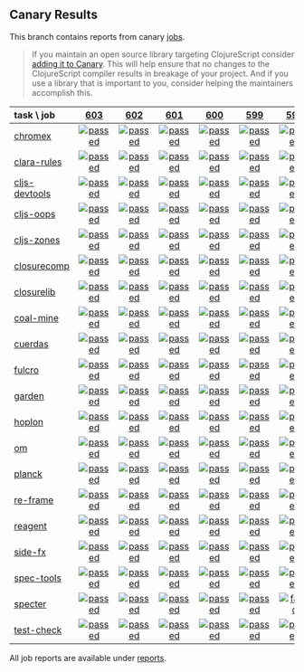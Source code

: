 ## Canary Results

This branch contains reports from canary [jobs](https://github.com/cljs-oss/canary/tree/jobs).

> If you maintain an open source library targeting ClojureScript consider [adding it to Canary](https://github.com/cljs-oss/canary/tree/master#how-to-participate). This will help ensure that no changes to the ClojureScript compiler results in breakage of your project. And if you use a library that is important to you, consider helping the maintainers accomplish this.

[//]: # (begin_overview_table)

| task \ job | <a href="reports/2018/10/04/job-000603-1.10.424-6eedd0a" title="job #603 finished on 2018-10-04">603</a> | <a href="reports/2018/10/03/job-000602-1.10.425-e6761be" title="job #602 finished on 2018-10-03">602</a> | <a href="reports/2018/10/03/job-000601-1.10.424-6eedd0a" title="job #601 finished on 2018-10-03">601</a> | <a href="reports/2018/10/02/job-000600-1.10.424-6eedd0a" title="job #600 finished on 2018-10-02">600</a> | <a href="reports/2018/10/01/job-000599-1.10.424-6eedd0a" title="job #599 finished on 2018-10-01">599</a> | <a href="reports/2018/09/30/job-000598-1.10.424-6eedd0a" title="job #598 finished on 2018-09-30">598</a> | <a href="reports/2018/09/29/job-000597-1.10.424-6eedd0a" title="job #597 finished on 2018-09-29">597</a> | <a href="reports/2018/09/28/job-000596-1.10.422-6062744" title="job #596 finished on 2018-09-28">596</a> | <a href="reports/2018/09/27/job-000595-1.10.423-e847c5b" title="job #595 finished on 2018-09-27">595</a> | <a href="reports/2018/09/27/job-000594-1.10.422-6062744" title="job #594 finished on 2018-09-27">594</a> |
| :--- | :---: | :---: | :---: | :---: | :---: | :---: | :---: | :---: | :---: | :---: |
| [chromex](https://github.com/binaryage/chromex) | <a href="reports/2018/10/04/job-000603-1.10.424-6eedd0a#-chromex"><img title="passed" src="http://box.binaryage.com/s-passed.svg"><a> | <a href="reports/2018/10/03/job-000602-1.10.425-e6761be#-chromex"><img title="passed" src="http://box.binaryage.com/s-passed.svg"><a> | <a href="reports/2018/10/03/job-000601-1.10.424-6eedd0a#-chromex"><img title="passed" src="http://box.binaryage.com/s-passed.svg"><a> | <a href="reports/2018/10/02/job-000600-1.10.424-6eedd0a#-chromex"><img title="passed" src="http://box.binaryage.com/s-passed.svg"><a> | <a href="reports/2018/10/01/job-000599-1.10.424-6eedd0a#-chromex"><img title="passed" src="http://box.binaryage.com/s-passed.svg"><a> | <a href="reports/2018/09/30/job-000598-1.10.424-6eedd0a#-chromex"><img title="passed" src="http://box.binaryage.com/s-passed.svg"><a> | <a href="reports/2018/09/29/job-000597-1.10.424-6eedd0a#-chromex"><img title="passed" src="http://box.binaryage.com/s-passed.svg"><a> | <a href="reports/2018/09/28/job-000596-1.10.422-6062744#-chromex"><img title="passed" src="http://box.binaryage.com/s-passed.svg"><a> | <a href="reports/2018/09/27/job-000595-1.10.423-e847c5b#-chromex"><img title="passed" src="http://box.binaryage.com/s-passed.svg"><a> | <a href="reports/2018/09/27/job-000594-1.10.422-6062744#-chromex"><img title="passed" src="http://box.binaryage.com/s-passed.svg"><a> |
| [clara-rules](https://github.com/cerner/clara-rules) | <a href="reports/2018/10/04/job-000603-1.10.424-6eedd0a#-clara-rules"><img title="passed" src="http://box.binaryage.com/s-passed.svg"><a> | <a href="reports/2018/10/03/job-000602-1.10.425-e6761be#-clara-rules"><img title="passed" src="http://box.binaryage.com/s-passed.svg"><a> | <a href="reports/2018/10/03/job-000601-1.10.424-6eedd0a#-clara-rules"><img title="passed" src="http://box.binaryage.com/s-passed.svg"><a> | <a href="reports/2018/10/02/job-000600-1.10.424-6eedd0a#-clara-rules"><img title="passed" src="http://box.binaryage.com/s-passed.svg"><a> | <a href="reports/2018/10/01/job-000599-1.10.424-6eedd0a#-clara-rules"><img title="passed" src="http://box.binaryage.com/s-passed.svg"><a> | <a href="reports/2018/09/30/job-000598-1.10.424-6eedd0a#-clara-rules"><img title="passed" src="http://box.binaryage.com/s-passed.svg"><a> | <a href="reports/2018/09/29/job-000597-1.10.424-6eedd0a#-clara-rules"><img title="passed" src="http://box.binaryage.com/s-passed.svg"><a> | <a href="reports/2018/09/28/job-000596-1.10.422-6062744#-clara-rules"><img title="passed" src="http://box.binaryage.com/s-passed.svg"><a> | <a href="reports/2018/09/27/job-000595-1.10.423-e847c5b#-clara-rules"><img title="passed" src="http://box.binaryage.com/s-passed.svg"><a> | <a href="reports/2018/09/27/job-000594-1.10.422-6062744#-clara-rules"><img title="passed" src="http://box.binaryage.com/s-passed.svg"><a> |
| [cljs-devtools](https://github.com/binaryage/cljs-devtools) | <a href="reports/2018/10/04/job-000603-1.10.424-6eedd0a#-cljs-devtools"><img title="passed" src="http://box.binaryage.com/s-passed.svg"><a> | <a href="reports/2018/10/03/job-000602-1.10.425-e6761be#-cljs-devtools"><img title="passed" src="http://box.binaryage.com/s-passed.svg"><a> | <a href="reports/2018/10/03/job-000601-1.10.424-6eedd0a#-cljs-devtools"><img title="passed" src="http://box.binaryage.com/s-passed.svg"><a> | <a href="reports/2018/10/02/job-000600-1.10.424-6eedd0a#-cljs-devtools"><img title="passed" src="http://box.binaryage.com/s-passed.svg"><a> | <a href="reports/2018/10/01/job-000599-1.10.424-6eedd0a#-cljs-devtools"><img title="passed" src="http://box.binaryage.com/s-passed.svg"><a> | <a href="reports/2018/09/30/job-000598-1.10.424-6eedd0a#-cljs-devtools"><img title="passed" src="http://box.binaryage.com/s-passed.svg"><a> | <a href="reports/2018/09/29/job-000597-1.10.424-6eedd0a#-cljs-devtools"><img title="passed" src="http://box.binaryage.com/s-passed.svg"><a> | <a href="reports/2018/09/28/job-000596-1.10.422-6062744#-cljs-devtools"><img title="passed" src="http://box.binaryage.com/s-passed.svg"><a> | <a href="reports/2018/09/27/job-000595-1.10.423-e847c5b#-cljs-devtools"><img title="failed" src="http://box.binaryage.com/s-failed.svg"><a> | <a href="reports/2018/09/27/job-000594-1.10.422-6062744#-cljs-devtools"><img title="passed" src="http://box.binaryage.com/s-passed.svg"><a> |
| [cljs-oops](https://github.com/binaryage/cljs-oops) | <a href="reports/2018/10/04/job-000603-1.10.424-6eedd0a#-cljs-oops"><img title="passed" src="http://box.binaryage.com/s-passed.svg"><a> | <a href="reports/2018/10/03/job-000602-1.10.425-e6761be#-cljs-oops"><img title="passed" src="http://box.binaryage.com/s-passed.svg"><a> | <a href="reports/2018/10/03/job-000601-1.10.424-6eedd0a#-cljs-oops"><img title="passed" src="http://box.binaryage.com/s-passed.svg"><a> | <a href="reports/2018/10/02/job-000600-1.10.424-6eedd0a#-cljs-oops"><img title="passed" src="http://box.binaryage.com/s-passed.svg"><a> | <a href="reports/2018/10/01/job-000599-1.10.424-6eedd0a#-cljs-oops"><img title="passed" src="http://box.binaryage.com/s-passed.svg"><a> | <a href="reports/2018/09/30/job-000598-1.10.424-6eedd0a#-cljs-oops"><img title="passed" src="http://box.binaryage.com/s-passed.svg"><a> | <a href="reports/2018/09/29/job-000597-1.10.424-6eedd0a#-cljs-oops"><img title="passed" src="http://box.binaryage.com/s-passed.svg"><a> | <a href="reports/2018/09/28/job-000596-1.10.422-6062744#-cljs-oops"><img title="passed" src="http://box.binaryage.com/s-passed.svg"><a> | <a href="reports/2018/09/27/job-000595-1.10.423-e847c5b#-cljs-oops"><img title="passed" src="http://box.binaryage.com/s-passed.svg"><a> | <a href="reports/2018/09/27/job-000594-1.10.422-6062744#-cljs-oops"><img title="passed" src="http://box.binaryage.com/s-passed.svg"><a> |
| [cljs-zones](https://github.com/binaryage/cljs-zones) | <a href="reports/2018/10/04/job-000603-1.10.424-6eedd0a#-cljs-zones"><img title="passed" src="http://box.binaryage.com/s-passed.svg"><a> | <a href="reports/2018/10/03/job-000602-1.10.425-e6761be#-cljs-zones"><img title="passed" src="http://box.binaryage.com/s-passed.svg"><a> | <a href="reports/2018/10/03/job-000601-1.10.424-6eedd0a#-cljs-zones"><img title="passed" src="http://box.binaryage.com/s-passed.svg"><a> | <a href="reports/2018/10/02/job-000600-1.10.424-6eedd0a#-cljs-zones"><img title="passed" src="http://box.binaryage.com/s-passed.svg"><a> | <a href="reports/2018/10/01/job-000599-1.10.424-6eedd0a#-cljs-zones"><img title="passed" src="http://box.binaryage.com/s-passed.svg"><a> | <a href="reports/2018/09/30/job-000598-1.10.424-6eedd0a#-cljs-zones"><img title="passed" src="http://box.binaryage.com/s-passed.svg"><a> | <a href="reports/2018/09/29/job-000597-1.10.424-6eedd0a#-cljs-zones"><img title="passed" src="http://box.binaryage.com/s-passed.svg"><a> | <a href="reports/2018/09/28/job-000596-1.10.422-6062744#-cljs-zones"><img title="passed" src="http://box.binaryage.com/s-passed.svg"><a> | <a href="reports/2018/09/27/job-000595-1.10.423-e847c5b#-cljs-zones"><img title="passed" src="http://box.binaryage.com/s-passed.svg"><a> | <a href="reports/2018/09/27/job-000594-1.10.422-6062744#-cljs-zones"><img title="passed" src="http://box.binaryage.com/s-passed.svg"><a> |
| [closurecomp](https://github.com/mfikes/closurecomp) | <a href="reports/2018/10/04/job-000603-1.10.424-6eedd0a#-closurecomp"><img title="passed" src="http://box.binaryage.com/s-passed.svg"><a> | <a href="reports/2018/10/03/job-000602-1.10.425-e6761be#-closurecomp"><img title="passed" src="http://box.binaryage.com/s-passed.svg"><a> | <a href="reports/2018/10/03/job-000601-1.10.424-6eedd0a#-closurecomp"><img title="passed" src="http://box.binaryage.com/s-passed.svg"><a> | <a href="reports/2018/10/02/job-000600-1.10.424-6eedd0a#-closurecomp"><img title="passed" src="http://box.binaryage.com/s-passed.svg"><a> | <a href="reports/2018/10/01/job-000599-1.10.424-6eedd0a#-closurecomp"><img title="passed" src="http://box.binaryage.com/s-passed.svg"><a> | <a href="reports/2018/09/30/job-000598-1.10.424-6eedd0a#-closurecomp"><img title="passed" src="http://box.binaryage.com/s-passed.svg"><a> | <a href="reports/2018/09/29/job-000597-1.10.424-6eedd0a#-closurecomp"><img title="passed" src="http://box.binaryage.com/s-passed.svg"><a> | <a href="reports/2018/09/28/job-000596-1.10.422-6062744#-closurecomp"><img title="unknown" src="http://box.binaryage.com/s-unknown.svg"><a> | <a href="reports/2018/09/27/job-000595-1.10.423-e847c5b#-closurecomp"><img title="passed" src="http://box.binaryage.com/s-passed.svg"><a> | <a href="reports/2018/09/27/job-000594-1.10.422-6062744#-closurecomp"><img title="passed" src="http://box.binaryage.com/s-passed.svg"><a> |
| [closurelib](https://github.com/mfikes/closurelib) | <a href="reports/2018/10/04/job-000603-1.10.424-6eedd0a#-closurelib"><img title="passed" src="http://box.binaryage.com/s-passed.svg"><a> | <a href="reports/2018/10/03/job-000602-1.10.425-e6761be#-closurelib"><img title="passed" src="http://box.binaryage.com/s-passed.svg"><a> | <a href="reports/2018/10/03/job-000601-1.10.424-6eedd0a#-closurelib"><img title="passed" src="http://box.binaryage.com/s-passed.svg"><a> | <a href="reports/2018/10/02/job-000600-1.10.424-6eedd0a#-closurelib"><img title="passed" src="http://box.binaryage.com/s-passed.svg"><a> | <a href="reports/2018/10/01/job-000599-1.10.424-6eedd0a#-closurelib"><img title="passed" src="http://box.binaryage.com/s-passed.svg"><a> | <a href="reports/2018/09/30/job-000598-1.10.424-6eedd0a#-closurelib"><img title="passed" src="http://box.binaryage.com/s-passed.svg"><a> | <a href="reports/2018/09/29/job-000597-1.10.424-6eedd0a#-closurelib"><img title="passed" src="http://box.binaryage.com/s-passed.svg"><a> | <a href="reports/2018/09/28/job-000596-1.10.422-6062744#-closurelib"><img title="passed" src="http://box.binaryage.com/s-passed.svg"><a> | <a href="reports/2018/09/27/job-000595-1.10.423-e847c5b#-closurelib"><img title="passed" src="http://box.binaryage.com/s-passed.svg"><a> | <a href="reports/2018/09/27/job-000594-1.10.422-6062744#-closurelib"><img title="passed" src="http://box.binaryage.com/s-passed.svg"><a> |
| [coal-mine](https://github.com/mfikes/coal-mine) | <a href="reports/2018/10/04/job-000603-1.10.424-6eedd0a#-coal-mine"><img title="passed" src="http://box.binaryage.com/s-passed.svg"><a> | <a href="reports/2018/10/03/job-000602-1.10.425-e6761be#-coal-mine"><img title="passed" src="http://box.binaryage.com/s-passed.svg"><a> | <a href="reports/2018/10/03/job-000601-1.10.424-6eedd0a#-coal-mine"><img title="passed" src="http://box.binaryage.com/s-passed.svg"><a> | <a href="reports/2018/10/02/job-000600-1.10.424-6eedd0a#-coal-mine"><img title="passed" src="http://box.binaryage.com/s-passed.svg"><a> | <a href="reports/2018/10/01/job-000599-1.10.424-6eedd0a#-coal-mine"><img title="passed" src="http://box.binaryage.com/s-passed.svg"><a> | <a href="reports/2018/09/30/job-000598-1.10.424-6eedd0a#-coal-mine"><img title="passed" src="http://box.binaryage.com/s-passed.svg"><a> | <a href="reports/2018/09/29/job-000597-1.10.424-6eedd0a#-coal-mine"><img title="passed" src="http://box.binaryage.com/s-passed.svg"><a> | <a href="reports/2018/09/28/job-000596-1.10.422-6062744#-coal-mine"><img title="passed" src="http://box.binaryage.com/s-passed.svg"><a> | <a href="reports/2018/09/27/job-000595-1.10.423-e847c5b#-coal-mine"><img title="unknown" src="http://box.binaryage.com/s-unknown.svg"><a> | <a href="reports/2018/09/27/job-000594-1.10.422-6062744#-coal-mine"><img title="passed" src="http://box.binaryage.com/s-passed.svg"><a> |
| [cuerdas](https://github.com/funcool/cuerdas) | <a href="reports/2018/10/04/job-000603-1.10.424-6eedd0a#-cuerdas"><img title="passed" src="http://box.binaryage.com/s-passed.svg"><a> | <a href="reports/2018/10/03/job-000602-1.10.425-e6761be#-cuerdas"><img title="passed" src="http://box.binaryage.com/s-passed.svg"><a> | <a href="reports/2018/10/03/job-000601-1.10.424-6eedd0a#-cuerdas"><img title="passed" src="http://box.binaryage.com/s-passed.svg"><a> | <a href="reports/2018/10/02/job-000600-1.10.424-6eedd0a#-cuerdas"><img title="passed" src="http://box.binaryage.com/s-passed.svg"><a> | <a href="reports/2018/10/01/job-000599-1.10.424-6eedd0a#-cuerdas"><img title="passed" src="http://box.binaryage.com/s-passed.svg"><a> | <a href="reports/2018/09/30/job-000598-1.10.424-6eedd0a#-cuerdas"><img title="passed" src="http://box.binaryage.com/s-passed.svg"><a> | <a href="reports/2018/09/29/job-000597-1.10.424-6eedd0a#-cuerdas"><img title="passed" src="http://box.binaryage.com/s-passed.svg"><a> | <a href="reports/2018/09/28/job-000596-1.10.422-6062744#-cuerdas"><img title="passed" src="http://box.binaryage.com/s-passed.svg"><a> | <a href="reports/2018/09/27/job-000595-1.10.423-e847c5b#-cuerdas"><img title="passed" src="http://box.binaryage.com/s-passed.svg"><a> | <a href="reports/2018/09/27/job-000594-1.10.422-6062744#-cuerdas"><img title="passed" src="http://box.binaryage.com/s-passed.svg"><a> |
| [fulcro](https://github.com/fulcrologic/fulcro) | <a href="reports/2018/10/04/job-000603-1.10.424-6eedd0a#-fulcro"><img title="passed" src="http://box.binaryage.com/s-passed.svg"><a> | <a href="reports/2018/10/03/job-000602-1.10.425-e6761be#-fulcro"><img title="passed" src="http://box.binaryage.com/s-passed.svg"><a> | <a href="reports/2018/10/03/job-000601-1.10.424-6eedd0a#-fulcro"><img title="passed" src="http://box.binaryage.com/s-passed.svg"><a> | <a href="reports/2018/10/02/job-000600-1.10.424-6eedd0a#-fulcro"><img title="passed" src="http://box.binaryage.com/s-passed.svg"><a> | <a href="reports/2018/10/01/job-000599-1.10.424-6eedd0a#-fulcro"><img title="passed" src="http://box.binaryage.com/s-passed.svg"><a> | <a href="reports/2018/09/30/job-000598-1.10.424-6eedd0a#-fulcro"><img title="passed" src="http://box.binaryage.com/s-passed.svg"><a> | <a href="reports/2018/09/29/job-000597-1.10.424-6eedd0a#-fulcro"><img title="passed" src="http://box.binaryage.com/s-passed.svg"><a> | <a href="reports/2018/09/28/job-000596-1.10.422-6062744#-fulcro"><img title="passed" src="http://box.binaryage.com/s-passed.svg"><a> | <a href="reports/2018/09/27/job-000595-1.10.423-e847c5b#-fulcro"><img title="passed" src="http://box.binaryage.com/s-passed.svg"><a> | <a href="reports/2018/09/27/job-000594-1.10.422-6062744#-fulcro"><img title="passed" src="http://box.binaryage.com/s-passed.svg"><a> |
| [garden](https://github.com/noprompt/garden) | <a href="reports/2018/10/04/job-000603-1.10.424-6eedd0a#-garden"><img title="passed" src="http://box.binaryage.com/s-passed.svg"><a> | <a href="reports/2018/10/03/job-000602-1.10.425-e6761be#-garden"><img title="passed" src="http://box.binaryage.com/s-passed.svg"><a> | <a href="reports/2018/10/03/job-000601-1.10.424-6eedd0a#-garden"><img title="passed" src="http://box.binaryage.com/s-passed.svg"><a> | <a href="reports/2018/10/02/job-000600-1.10.424-6eedd0a#-garden"><img title="passed" src="http://box.binaryage.com/s-passed.svg"><a> | <a href="reports/2018/10/01/job-000599-1.10.424-6eedd0a#-garden"><img title="passed" src="http://box.binaryage.com/s-passed.svg"><a> | <a href="reports/2018/09/30/job-000598-1.10.424-6eedd0a#-garden"><img title="passed" src="http://box.binaryage.com/s-passed.svg"><a> | <a href="reports/2018/09/29/job-000597-1.10.424-6eedd0a#-garden"><img title="passed" src="http://box.binaryage.com/s-passed.svg"><a> | <a href="reports/2018/09/28/job-000596-1.10.422-6062744#-garden"><img title="passed" src="http://box.binaryage.com/s-passed.svg"><a> | <a href="reports/2018/09/27/job-000595-1.10.423-e847c5b#-garden"><img title="passed" src="http://box.binaryage.com/s-passed.svg"><a> | <a href="reports/2018/09/27/job-000594-1.10.422-6062744#-garden"><img title="passed" src="http://box.binaryage.com/s-passed.svg"><a> |
| [hoplon](https://github.com/hoplon/hoplon) | <a href="reports/2018/10/04/job-000603-1.10.424-6eedd0a#-hoplon"><img title="passed" src="http://box.binaryage.com/s-passed.svg"><a> | <a href="reports/2018/10/03/job-000602-1.10.425-e6761be#-hoplon"><img title="passed" src="http://box.binaryage.com/s-passed.svg"><a> | <a href="reports/2018/10/03/job-000601-1.10.424-6eedd0a#-hoplon"><img title="passed" src="http://box.binaryage.com/s-passed.svg"><a> | <a href="reports/2018/10/02/job-000600-1.10.424-6eedd0a#-hoplon"><img title="passed" src="http://box.binaryage.com/s-passed.svg"><a> | <a href="reports/2018/10/01/job-000599-1.10.424-6eedd0a#-hoplon"><img title="passed" src="http://box.binaryage.com/s-passed.svg"><a> | <a href="reports/2018/09/30/job-000598-1.10.424-6eedd0a#-hoplon"><img title="passed" src="http://box.binaryage.com/s-passed.svg"><a> | <a href="reports/2018/09/29/job-000597-1.10.424-6eedd0a#-hoplon"><img title="passed" src="http://box.binaryage.com/s-passed.svg"><a> | <a href="reports/2018/09/28/job-000596-1.10.422-6062744#-hoplon"><img title="passed" src="http://box.binaryage.com/s-passed.svg"><a> | <a href="reports/2018/09/27/job-000595-1.10.423-e847c5b#-hoplon"><img title="passed" src="http://box.binaryage.com/s-passed.svg"><a> | <a href="reports/2018/09/27/job-000594-1.10.422-6062744#-hoplon"><img title="passed" src="http://box.binaryage.com/s-passed.svg"><a> |
| [om](https://github.com/omcljs/om) | <a href="reports/2018/10/04/job-000603-1.10.424-6eedd0a#-om"><img title="passed" src="http://box.binaryage.com/s-passed.svg"><a> | <a href="reports/2018/10/03/job-000602-1.10.425-e6761be#-om"><img title="passed" src="http://box.binaryage.com/s-passed.svg"><a> | <a href="reports/2018/10/03/job-000601-1.10.424-6eedd0a#-om"><img title="passed" src="http://box.binaryage.com/s-passed.svg"><a> | <a href="reports/2018/10/02/job-000600-1.10.424-6eedd0a#-om"><img title="passed" src="http://box.binaryage.com/s-passed.svg"><a> | <a href="reports/2018/10/01/job-000599-1.10.424-6eedd0a#-om"><img title="passed" src="http://box.binaryage.com/s-passed.svg"><a> | <a href="reports/2018/09/30/job-000598-1.10.424-6eedd0a#-om"><img title="passed" src="http://box.binaryage.com/s-passed.svg"><a> | <a href="reports/2018/09/29/job-000597-1.10.424-6eedd0a#-om"><img title="passed" src="http://box.binaryage.com/s-passed.svg"><a> | <a href="reports/2018/09/28/job-000596-1.10.422-6062744#-om"><img title="passed" src="http://box.binaryage.com/s-passed.svg"><a> | <a href="reports/2018/09/27/job-000595-1.10.423-e847c5b#-om"><img title="passed" src="http://box.binaryage.com/s-passed.svg"><a> | <a href="reports/2018/09/27/job-000594-1.10.422-6062744#-om"><img title="passed" src="http://box.binaryage.com/s-passed.svg"><a> |
| [planck](https://github.com/planck-repl/planck) | <a href="reports/2018/10/04/job-000603-1.10.424-6eedd0a#-planck"><img title="passed" src="http://box.binaryage.com/s-passed.svg"><a> | <a href="reports/2018/10/03/job-000602-1.10.425-e6761be#-planck"><img title="passed" src="http://box.binaryage.com/s-passed.svg"><a> | <a href="reports/2018/10/03/job-000601-1.10.424-6eedd0a#-planck"><img title="passed" src="http://box.binaryage.com/s-passed.svg"><a> | <a href="reports/2018/10/02/job-000600-1.10.424-6eedd0a#-planck"><img title="passed" src="http://box.binaryage.com/s-passed.svg"><a> | <a href="reports/2018/10/01/job-000599-1.10.424-6eedd0a#-planck"><img title="passed" src="http://box.binaryage.com/s-passed.svg"><a> | <a href="reports/2018/09/30/job-000598-1.10.424-6eedd0a#-planck"><img title="passed" src="http://box.binaryage.com/s-passed.svg"><a> | <a href="reports/2018/09/29/job-000597-1.10.424-6eedd0a#-planck"><img title="passed" src="http://box.binaryage.com/s-passed.svg"><a> | <a href="reports/2018/09/28/job-000596-1.10.422-6062744#-planck"><img title="passed" src="http://box.binaryage.com/s-passed.svg"><a> | <a href="reports/2018/09/27/job-000595-1.10.423-e847c5b#-planck"><img title="passed" src="http://box.binaryage.com/s-passed.svg"><a> | <a href="reports/2018/09/27/job-000594-1.10.422-6062744#-planck"><img title="passed" src="http://box.binaryage.com/s-passed.svg"><a> |
| [re-frame](https://github.com/Day8/re-frame) | <a href="reports/2018/10/04/job-000603-1.10.424-6eedd0a#-re-frame"><img title="passed" src="http://box.binaryage.com/s-passed.svg"><a> | <a href="reports/2018/10/03/job-000602-1.10.425-e6761be#-re-frame"><img title="passed" src="http://box.binaryage.com/s-passed.svg"><a> | <a href="reports/2018/10/03/job-000601-1.10.424-6eedd0a#-re-frame"><img title="passed" src="http://box.binaryage.com/s-passed.svg"><a> | <a href="reports/2018/10/02/job-000600-1.10.424-6eedd0a#-re-frame"><img title="passed" src="http://box.binaryage.com/s-passed.svg"><a> | <a href="reports/2018/10/01/job-000599-1.10.424-6eedd0a#-re-frame"><img title="passed" src="http://box.binaryage.com/s-passed.svg"><a> | <a href="reports/2018/09/30/job-000598-1.10.424-6eedd0a#-re-frame"><img title="passed" src="http://box.binaryage.com/s-passed.svg"><a> | <a href="reports/2018/09/29/job-000597-1.10.424-6eedd0a#-re-frame"><img title="passed" src="http://box.binaryage.com/s-passed.svg"><a> | <a href="reports/2018/09/28/job-000596-1.10.422-6062744#-re-frame"><img title="passed" src="http://box.binaryage.com/s-passed.svg"><a> | <a href="reports/2018/09/27/job-000595-1.10.423-e847c5b#-re-frame"><img title="passed" src="http://box.binaryage.com/s-passed.svg"><a> | <a href="reports/2018/09/27/job-000594-1.10.422-6062744#-re-frame"><img title="passed" src="http://box.binaryage.com/s-passed.svg"><a> |
| [reagent](https://github.com/reagent-project/reagent) | <a href="reports/2018/10/04/job-000603-1.10.424-6eedd0a#-reagent"><img title="passed" src="http://box.binaryage.com/s-passed.svg"><a> | <a href="reports/2018/10/03/job-000602-1.10.425-e6761be#-reagent"><img title="passed" src="http://box.binaryage.com/s-passed.svg"><a> | <a href="reports/2018/10/03/job-000601-1.10.424-6eedd0a#-reagent"><img title="passed" src="http://box.binaryage.com/s-passed.svg"><a> | <a href="reports/2018/10/02/job-000600-1.10.424-6eedd0a#-reagent"><img title="passed" src="http://box.binaryage.com/s-passed.svg"><a> | <a href="reports/2018/10/01/job-000599-1.10.424-6eedd0a#-reagent"><img title="passed" src="http://box.binaryage.com/s-passed.svg"><a> | <a href="reports/2018/09/30/job-000598-1.10.424-6eedd0a#-reagent"><img title="passed" src="http://box.binaryage.com/s-passed.svg"><a> | <a href="reports/2018/09/29/job-000597-1.10.424-6eedd0a#-reagent"><img title="passed" src="http://box.binaryage.com/s-passed.svg"><a> | <a href="reports/2018/09/28/job-000596-1.10.422-6062744#-reagent"><img title="passed" src="http://box.binaryage.com/s-passed.svg"><a> | <a href="reports/2018/09/27/job-000595-1.10.423-e847c5b#-reagent"><img title="passed" src="http://box.binaryage.com/s-passed.svg"><a> | <a href="reports/2018/09/27/job-000594-1.10.422-6062744#-reagent"><img title="passed" src="http://box.binaryage.com/s-passed.svg"><a> |
| [side-fx](https://github.com/cljsrn/side-fx) | <a href="reports/2018/10/04/job-000603-1.10.424-6eedd0a#-side-fx"><img title="passed" src="http://box.binaryage.com/s-passed.svg"><a> | <a href="reports/2018/10/03/job-000602-1.10.425-e6761be#-side-fx"><img title="passed" src="http://box.binaryage.com/s-passed.svg"><a> | <a href="reports/2018/10/03/job-000601-1.10.424-6eedd0a#-side-fx"><img title="passed" src="http://box.binaryage.com/s-passed.svg"><a> | <a href="reports/2018/10/02/job-000600-1.10.424-6eedd0a#-side-fx"><img title="passed" src="http://box.binaryage.com/s-passed.svg"><a> | <a href="reports/2018/10/01/job-000599-1.10.424-6eedd0a#-side-fx"><img title="passed" src="http://box.binaryage.com/s-passed.svg"><a> | <a href="reports/2018/09/30/job-000598-1.10.424-6eedd0a#-side-fx"><img title="passed" src="http://box.binaryage.com/s-passed.svg"><a> | <a href="reports/2018/09/29/job-000597-1.10.424-6eedd0a#-side-fx"><img title="passed" src="http://box.binaryage.com/s-passed.svg"><a> | <a href="reports/2018/09/28/job-000596-1.10.422-6062744#-side-fx"><img title="passed" src="http://box.binaryage.com/s-passed.svg"><a> | <a href="reports/2018/09/27/job-000595-1.10.423-e847c5b#-side-fx"><img title="passed" src="http://box.binaryage.com/s-passed.svg"><a> | <a href="reports/2018/09/27/job-000594-1.10.422-6062744#-side-fx"><img title="passed" src="http://box.binaryage.com/s-passed.svg"><a> |
| [spec-tools](https://github.com/metosin/spec-tools) | <a href="reports/2018/10/04/job-000603-1.10.424-6eedd0a#-spec-tools"><img title="passed" src="http://box.binaryage.com/s-passed.svg"><a> | <a href="reports/2018/10/03/job-000602-1.10.425-e6761be#-spec-tools"><img title="passed" src="http://box.binaryage.com/s-passed.svg"><a> | <a href="reports/2018/10/03/job-000601-1.10.424-6eedd0a#-spec-tools"><img title="passed" src="http://box.binaryage.com/s-passed.svg"><a> | <a href="reports/2018/10/02/job-000600-1.10.424-6eedd0a#-spec-tools"><img title="passed" src="http://box.binaryage.com/s-passed.svg"><a> | <a href="reports/2018/10/01/job-000599-1.10.424-6eedd0a#-spec-tools"><img title="passed" src="http://box.binaryage.com/s-passed.svg"><a> | <a href="reports/2018/09/30/job-000598-1.10.424-6eedd0a#-spec-tools"><img title="passed" src="http://box.binaryage.com/s-passed.svg"><a> | <a href="reports/2018/09/29/job-000597-1.10.424-6eedd0a#-spec-tools"><img title="passed" src="http://box.binaryage.com/s-passed.svg"><a> | <a href="reports/2018/09/28/job-000596-1.10.422-6062744#-spec-tools"><img title="passed" src="http://box.binaryage.com/s-passed.svg"><a> | <a href="reports/2018/09/27/job-000595-1.10.423-e847c5b#-spec-tools"><img title="passed" src="http://box.binaryage.com/s-passed.svg"><a> | <a href="reports/2018/09/27/job-000594-1.10.422-6062744#-spec-tools"><img title="passed" src="http://box.binaryage.com/s-passed.svg"><a> |
| [specter](https://github.com/nathanmarz/specter) | <a href="reports/2018/10/04/job-000603-1.10.424-6eedd0a#-specter"><img title="passed" src="http://box.binaryage.com/s-passed.svg"><a> | <a href="reports/2018/10/03/job-000602-1.10.425-e6761be#-specter"><img title="passed" src="http://box.binaryage.com/s-passed.svg"><a> | <a href="reports/2018/10/03/job-000601-1.10.424-6eedd0a#-specter"><img title="passed" src="http://box.binaryage.com/s-passed.svg"><a> | <a href="reports/2018/10/02/job-000600-1.10.424-6eedd0a#-specter"><img title="passed" src="http://box.binaryage.com/s-passed.svg"><a> | <a href="reports/2018/10/01/job-000599-1.10.424-6eedd0a#-specter"><img title="passed" src="http://box.binaryage.com/s-passed.svg"><a> | <a href="reports/2018/09/30/job-000598-1.10.424-6eedd0a#-specter"><img title="failed" src="http://box.binaryage.com/s-failed.svg"><a> | <a href="reports/2018/09/29/job-000597-1.10.424-6eedd0a#-specter"><img title="passed" src="http://box.binaryage.com/s-passed.svg"><a> | <a href="reports/2018/09/28/job-000596-1.10.422-6062744#-specter"><img title="passed" src="http://box.binaryage.com/s-passed.svg"><a> | <a href="reports/2018/09/27/job-000595-1.10.423-e847c5b#-specter"><img title="passed" src="http://box.binaryage.com/s-passed.svg"><a> | <a href="reports/2018/09/27/job-000594-1.10.422-6062744#-specter"><img title="passed" src="http://box.binaryage.com/s-passed.svg"><a> |
| [test-check](https://github.com/clojure/test.check) | <a href="reports/2018/10/04/job-000603-1.10.424-6eedd0a#-test-check"><img title="passed" src="http://box.binaryage.com/s-passed.svg"><a> | <a href="reports/2018/10/03/job-000602-1.10.425-e6761be#-test-check"><img title="passed" src="http://box.binaryage.com/s-passed.svg"><a> | <a href="reports/2018/10/03/job-000601-1.10.424-6eedd0a#-test-check"><img title="passed" src="http://box.binaryage.com/s-passed.svg"><a> | <a href="reports/2018/10/02/job-000600-1.10.424-6eedd0a#-test-check"><img title="passed" src="http://box.binaryage.com/s-passed.svg"><a> | <a href="reports/2018/10/01/job-000599-1.10.424-6eedd0a#-test-check"><img title="passed" src="http://box.binaryage.com/s-passed.svg"><a> | <a href="reports/2018/09/30/job-000598-1.10.424-6eedd0a#-test-check"><img title="passed" src="http://box.binaryage.com/s-passed.svg"><a> | <a href="reports/2018/09/29/job-000597-1.10.424-6eedd0a#-test-check"><img title="passed" src="http://box.binaryage.com/s-passed.svg"><a> | <a href="reports/2018/09/28/job-000596-1.10.422-6062744#-test-check"><img title="passed" src="http://box.binaryage.com/s-passed.svg"><a> | <a href="reports/2018/09/27/job-000595-1.10.423-e847c5b#-test-check"><img title="passed" src="http://box.binaryage.com/s-passed.svg"><a> | <a href="reports/2018/09/27/job-000594-1.10.422-6062744#-test-check"><img title="passed" src="http://box.binaryage.com/s-passed.svg"><a> |

[//]: # (end_overview_table)

All job reports are available under [reports](reports).
